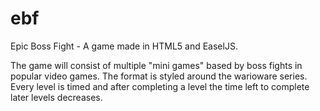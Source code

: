 ebf
===

Epic Boss Fight - A game made in HTML5 and EaselJS. 

The game will consist of multiple "mini games" based by boss fights in popular video games. The format is styled around the 
warioware series. Every level is timed and after completing a level the time left to complete later levels decreases.
